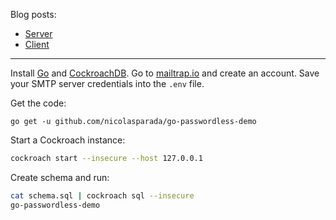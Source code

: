 Blog posts:
- [Server](https://nicolasparada.netlify.com/posts/passwordless-auth-server/)
- [Client](https://nicolasparada.netlify.com/posts/passwordless-auth-client/)

---

Install [Go](https://golang.org/) and [CockroachDB](https://www.cockroachlabs.com/).
Go to [mailtrap.io](https://mailtrap.io/) and create an account. Save your SMTP server credentials into the `.env` file.

Get the code:
```
go get -u github.com/nicolasparada/go-passwordless-demo
```

Start a Cockroach instance:
```bash
cockroach start --insecure --host 127.0.0.1
```

Create schema and run:
```bash
cat schema.sql | cockroach sql --insecure
go-passwordless-demo
```
